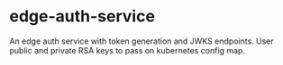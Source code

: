 # edge-auth-service
An edge auth service with token generation and JWKS endpoints.
User public and private RSA keys to pass on kubernetes config map.